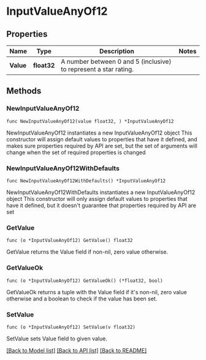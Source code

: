 # InputValueAnyOf12

## Properties

Name | Type | Description | Notes
------------ | ------------- | ------------- | -------------
**Value** | **float32** | A number between 0 and 5 (inclusive) to represent a star rating. | 

## Methods

### NewInputValueAnyOf12

`func NewInputValueAnyOf12(value float32, ) *InputValueAnyOf12`

NewInputValueAnyOf12 instantiates a new InputValueAnyOf12 object
This constructor will assign default values to properties that have it defined,
and makes sure properties required by API are set, but the set of arguments
will change when the set of required properties is changed

### NewInputValueAnyOf12WithDefaults

`func NewInputValueAnyOf12WithDefaults() *InputValueAnyOf12`

NewInputValueAnyOf12WithDefaults instantiates a new InputValueAnyOf12 object
This constructor will only assign default values to properties that have it defined,
but it doesn't guarantee that properties required by API are set

### GetValue

`func (o *InputValueAnyOf12) GetValue() float32`

GetValue returns the Value field if non-nil, zero value otherwise.

### GetValueOk

`func (o *InputValueAnyOf12) GetValueOk() (*float32, bool)`

GetValueOk returns a tuple with the Value field if it's non-nil, zero value otherwise
and a boolean to check if the value has been set.

### SetValue

`func (o *InputValueAnyOf12) SetValue(v float32)`

SetValue sets Value field to given value.



[[Back to Model list]](../README.md#documentation-for-models) [[Back to API list]](../README.md#documentation-for-api-endpoints) [[Back to README]](../README.md)


